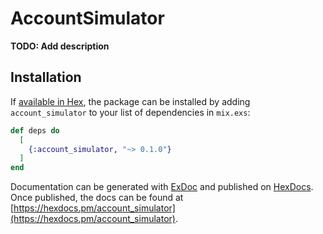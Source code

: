 # AccountSimulator

**TODO: Add description**

## Installation

If [available in Hex](https://hex.pm/docs/publish), the package can be installed
by adding `account_simulator` to your list of dependencies in `mix.exs`:

```elixir
def deps do
  [
    {:account_simulator, "~> 0.1.0"}
  ]
end
```

Documentation can be generated with [ExDoc](https://github.com/elixir-lang/ex_doc)
and published on [HexDocs](https://hexdocs.pm). Once published, the docs can
be found at [https://hexdocs.pm/account_simulator](https://hexdocs.pm/account_simulator).

